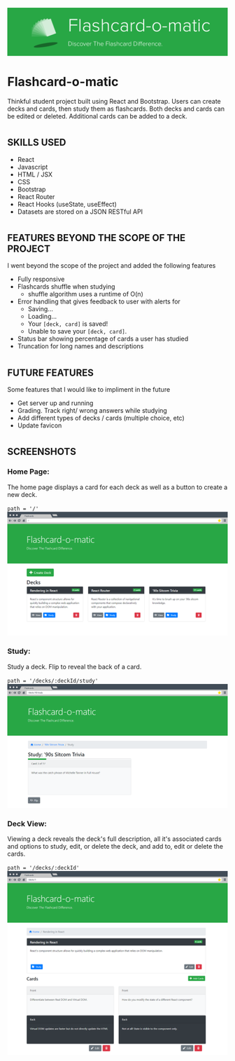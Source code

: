 ![Flashcard-o-matic Discover the flashcard difference](./src/readme/readme-header.png "Flashcard-o-matic")

#
# Flashcard-o-matic

Thinkful student project built using React and Bootstrap. Users can create decks and cards, then study them as flashcards. Both decks and cards can be edited or deleted. Additional cards can be added to a deck.

#
## SKILLS USED
* React 
* Javascript
* HTML / JSX 
* CSS
* Bootstrap
* React Router
* React Hooks (useState, useEffect)
* Datasets are stored on a JSON RESTful API 

#
## FEATURES BEYOND THE SCOPE OF THE PROJECT

I went beyond the scope of the project and added the following features

* Fully responsive
* Flashcards shuffle when studying
    * shuffle algorithm uses a runtime of O(n)
* Error handling that gives feedback to user with alerts for
    * Saving...
    * Loading...
    * Your `[deck, card]` is saved!
    * Unable to save your `[deck, card]`.
* Status bar showing percentage of cards a user has studied
* Truncation for long names and descriptions

#
## FUTURE FEATURES

Some features that I would like to impliment in the future

* Get server up and running
* Grading. Track right/ wrong answers while studying
* Add different types of decks / cards (multiple choice, etc)
* Update favicon
#
## SCREENSHOTS

### Home Page:
The home page displays a card for each deck as well as a button to create a new deck.

`path = '/'`
![Home Page](./src/readme/scrn-sht-home.png)


### Study:
Study a deck. Flip to reveal the back of a card.

`path = '/decks/:deckId/study'`
![Study Page](./src/readme/scrn-sht-study.png)


### Deck View:
Viewing a deck reveals the deck's full description, all it's associated cards and options to study, edit, or delete the deck, and add to, edit or delete the cards.

`path = '/decks/:deckId'`
![Deck View](./src/readme/scrn-sht-deck.png)